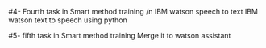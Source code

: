 
#4- Fourth task in Smart method training /n 
IBM watson speech to text
IBM watson text to speech
using python 

#5- fifth task in Smart method training 
Merge it to watson assistant 
